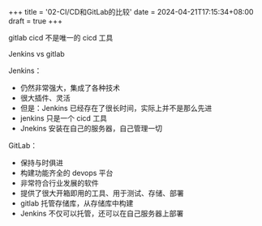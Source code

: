 +++
title = '02-CI/CD和GitLab的比较'
date = 2024-04-21T17:15:34+08:00
draft = true
+++

gitlab cicd 不是唯一的 cicd 工具

Jenkins vs gitlab

Jenkins：

+ 仍然非常强大，集成了各种技术
+ 很大插件、灵活
+ 但是：Jenkins 已经存在了很长时间，实际上并不是那么先进
+ jenkins 只是一个 cicd 工具
+ Jnekins 安装在自己的服务器，自己管理一切

GitLab：

+ 保持与时俱进
+ 构建功能齐全的 devops 平台
+ 非常符合行业发展的软件
+ 提供了很大开箱即用的工具、用于测试、存储、部署
+ gitlab 托管存储库，从存储库中构建
+ Jenkins 不仅可以托管，还可以在自己服务器上部署

